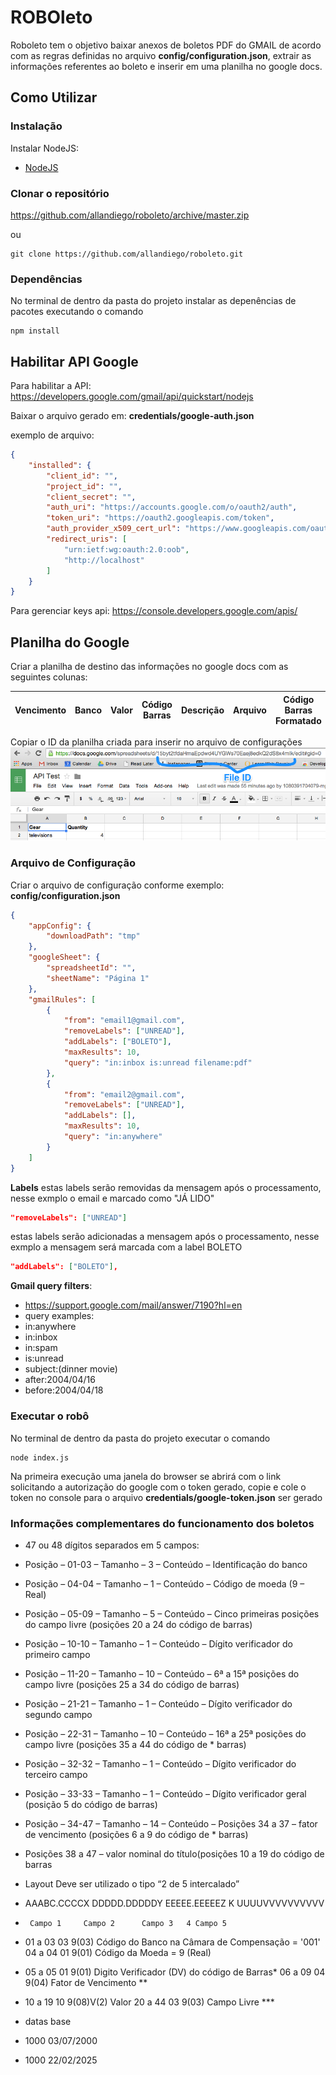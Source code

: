 # ROBOleto

Roboleto tem o objetivo baixar anexos de boletos PDF do GMAIL de acordo com as regras definidas no arquivo 
**config/configuration.json**, extrair as informações referentes ao boleto e inserir em uma planilha no google docs.

## Como Utilizar
### Instalação
Instalar NodeJS: 
* [NodeJS](https://nodejs.org/)

### Clonar o repositório
https://github.com/allandiego/roboleto/archive/master.zip

ou
```
git clone https://github.com/allandiego/roboleto.git
```

### Dependências
No terminal de dentro da pasta do projeto instalar as depenências de pacotes executando o comando

```
npm install
```

## Habilitar API Google
Para habilitar a API: https://developers.google.com/gmail/api/quickstart/nodejs

Baixar o arquivo gerado em:
    **credentials/google-auth.json**

exemplo de arquivo:
```json
{
    "installed": {
        "client_id": "",
        "project_id": "",
        "client_secret": "",
        "auth_uri": "https://accounts.google.com/o/oauth2/auth",
        "token_uri": "https://oauth2.googleapis.com/token",
        "auth_provider_x509_cert_url": "https://www.googleapis.com/oauth2/v1/certs",
        "redirect_uris": [
            "urn:ietf:wg:oauth:2.0:oob",
            "http://localhost"
        ]
    }
}
```
Para gerenciar keys api: https://console.developers.google.com/apis/





## Planilha do Google
Criar a planilha de destino das informações no google docs com as seguintes colunas:

Vencimento|Banco|Valor|Código Barras|Descrição|Arquivo|Código Barras Formatado
--- | --- | ---| ---| ---| ---| ---



Copiar o ID da planilha criada para inserir no arquivo de configurações
![alt text](https://github.com/allandiego/roboleto/blob/master/sheet-id.png "spreadsheet id")





### Arquivo de Configuração
Criar o arquivo de configuração conforme exemplo:
**config/configuration.json**
```json
{
    "appConfig": {
        "downloadPath": "tmp"
    },
    "googleSheet": {
        "spreadsheetId": "",
        "sheetName": "Página 1"
    },
    "gmailRules": [
        {
            "from": "email1@gmail.com",
            "removeLabels": ["UNREAD"],
            "addLabels": ["BOLETO"],
            "maxResults": 10,
            "query": "in:inbox is:unread filename:pdf"
        },
        {
            "from": "email2@gmail.com",
            "removeLabels": ["UNREAD"],
            "addLabels": [],
            "maxResults": 10,
            "query": "in:anywhere"
        }
    ]
}
```
**Labels**
estas labels serão removidas da mensagem após o processamento, nesse exmplo o email e marcado como "JÁ LIDO"
```json
"removeLabels": ["UNREAD"]
```
estas labels serão adicionadas a mensagem após o processamento, nesse exmplo a mensagem será marcada com a label BOLETO
```json
"addLabels": ["BOLETO"],
```

**Gmail query filters**:
*  https://support.google.com/mail/answer/7190?hl=en
* query examples:
*  in:anywhere
*  in:inbox
*  in:spam
*  is:unread
*  subject:(dinner movie)
*  after:2004/04/16 
*  before:2004/04/18


### Executar o robô
No terminal de dentro da pasta do projeto executar o comando
```
node index.js
```

Na primeira execução uma janela do browser se abrirá com o link solicitando a autorização do google com o token gerado, copie e cole o token no console para o arquivo **credentials/google-token.json** ser gerado






### Informações complementares do funcionamento dos boletos
* 47 ou 48 dígitos separados em 5 campos:
* Posição – 01-03 – Tamanho – 3 – Conteúdo – Identificação do banco
* Posição – 04-04 – Tamanho – 1 – Conteúdo – Código de moeda (9 – Real)
* Posição – 05-09 – Tamanho – 5 – Conteúdo – Cinco primeiras posições do campo livre (posições 20 a 24 do código de barras)
* Posição – 10-10 – Tamanho – 1 – Conteúdo – Dígito verificador do primeiro campo
* Posição – 11-20 – Tamanho – 10 – Conteúdo – 6ª a 15ª posições do campo livre (posições 25 a 34 do código de barras)
* Posição – 21-21 – Tamanho – 1 – Conteúdo – Dígito verificador do segundo campo
* Posição – 22-31 – Tamanho – 10 – Conteúdo – 16ª a 25ª posições do campo livre (posições 35 a 44 do código de * barras)
* Posição – 32-32 – Tamanho – 1 – Conteúdo – Dígito verificador do terceiro campo
* Posição – 33-33 – Tamanho – 1 – Conteúdo – Dígito verificador geral (posição 5 do código de barras)
* Posição – 34-47 – Tamanho – 14 – Conteúdo – Posições 34 a 37 – fator de vencimento (posições 6 a 9 do código de * barras)
* Posições 38 a 47 – valor nominal do título(posições 10 a 19 do código de barras

* Layout Deve ser utilizado o tipo “2 de 5 intercalado”
*   AAABC.CCCCX DDDDD.DDDDDY EEEEE.EEEEEZ K UUUUVVVVVVVVVV
*      Campo 1     Campo 2      Campo 3   4 Campo 5

* 01 a 03    03    9(03)      Código do Banco na Câmara de Compensação = '001' 04 a 04 01 9(01) Código da Moeda = 9 (Real)
* 05 a 05    01    9(01)      Digito Verificador (DV) do código de Barras* 06 a 09 04 9(04) Fator de Vencimento **
* 10 a 19    10    9(08)V(2)  Valor 20 a 44 03 9(03) Campo Livre ***

* datas base
* 1000 03/07/2000
* 1000 22/02/2025
